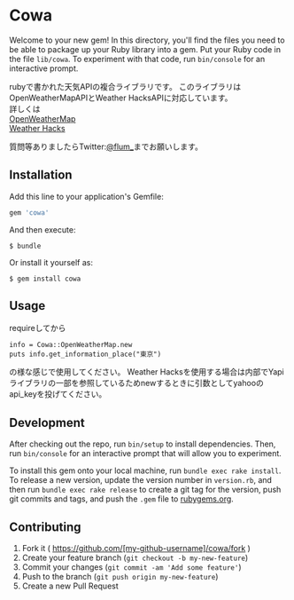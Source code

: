 # Cowa

Welcome to your new gem! In this directory, you'll find the files you need to be able to package up your Ruby library into a gem. Put your Ruby code in the file `lib/cowa`. To experiment with that code, run `bin/console` for an interactive prompt.

rubyで書かれた天気APIの複合ライブラリです。
このライブラリはOpenWeatherMapAPIとWeather HacksAPIに対応しています。  
詳しくは  
[OpenWeatherMap](http://openweathermap.org/)  
[Weather Hacks](http://weather.livedoor.com/weather_hacks/)  

質問等ありましたらTwitter:[@flum_](https://twitter.com/flum_)までお願いします。


## Installation

Add this line to your application's Gemfile:

```ruby
gem 'cowa'
```

And then execute:

    $ bundle

Or install it yourself as:

    $ gem install cowa

## Usage

requireしてから

```
info = Cowa::OpenWeatherMap.new
puts info.get_information_place("東京")
```
の様な感じで使用してください。
Weather Hacksを使用する場合は内部でYapiライブラリの一部を参照しているためnewするときに引数としてyahooのapi_keyを投げてください。

## Development

After checking out the repo, run `bin/setup` to install dependencies. Then, run `bin/console` for an interactive prompt that will allow you to experiment.

To install this gem onto your local machine, run `bundle exec rake install`. To release a new version, update the version number in `version.rb`, and then run `bundle exec rake release` to create a git tag for the version, push git commits and tags, and push the `.gem` file to [rubygems.org](https://rubygems.org).

## Contributing

1. Fork it ( https://github.com/[my-github-username]/cowa/fork )
2. Create your feature branch (`git checkout -b my-new-feature`)
3. Commit your changes (`git commit -am 'Add some feature'`)
4. Push to the branch (`git push origin my-new-feature`)
5. Create a new Pull Request
